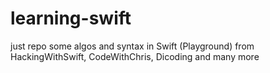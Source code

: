 # learning-swift
just repo some algos and syntax in Swift (Playground) from HackingWithSwift, CodeWithChris, Dicoding and many more
